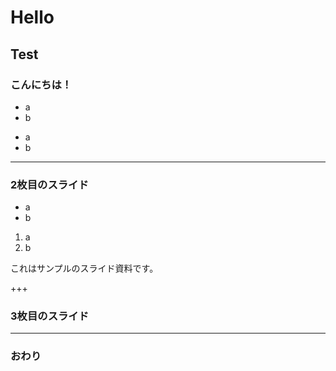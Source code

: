 
# Hello

## Test

### こんにちは！

* a
* b

+ a
+ b

---


### 2枚目のスライド

- a
- b

1. a
1. b

これはサンプルのスライド資料です。

+++


### 3枚目のスライド


---


### おわり
